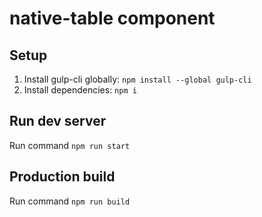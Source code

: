 # native-table component

## Setup

1. Install gulp-cli globally: `npm install --global gulp-cli`
2. Install dependencies: `npm i`

## Run dev server

Run command `npm run start`

## Production build

Run command `npm run build`
